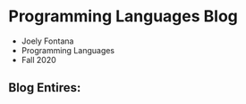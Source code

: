 # Programming Languages Blog
- Joely Fontana
- Programming Languages
- Fall 2020

## Blog Entires:

